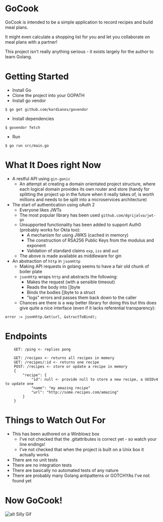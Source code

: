 # GoCook
GoCook is intended to be a simple application to record recipes and build meal plans. 

It might even calculate a shopping list for you and let you collaborate on meal plans with a partner!

This project isn't really anything serious - it exists largely for the author to learn Golang.

# Getting Started
* Install Go
* Clone the project into your GOPATH
* Install go vendor
```
$ go get github.com/kardianos/govendor
```
* Install dependencies
```
$ govendor fetch
```
* Run
```
$ go run src/main.go 
```

# What It Does right Now
* A restful API using `gin-gonic`
  * An attempt at creating a domain orientated project structure, where each logical domain provides its own router and store (handy for splitting the project up in the future when it really takes of, is worth millions and needs to be split into a microservices architecture)
* The start of authentication using oAuth 2
  * Everyone likes JWTs
  * The most popular library has been used `github.com/dgrijalva/jwt-go`
  * Unsupported functionality has been added to support Auth0 (probably works for Okta too): 
    * A mechanism for using JWKS (cached in memory)
    * The construction of RSA256 Public Keys from the modulus and exponent
    * Validation of standard claims `exp`, `iss` and `aud`
  * The above is made available as middleware for gin  
* An abstraction of `http` in `jsonHttp`
  * Making API requests in golang seems to have a fair old chunk of boiler plate
  * `jsonHttp` wraps `http` and abstracts the following:
    * Makes the request (with a sensible timeout)
    * Reads the body into []byte
    * Binds the bodies []byte to a struct
    * "logs" errors and passes them back down to the caller
  * Chances are there is a way better library for doing this but this does give quite a nice interface (even if it lacks referential transparency):
```
error := jsonHttp.Get(url, &structToBind);
```

# Endpoints
```
    GET: /ping <- replies pong
    
    GET: /recipes <- returns all recipes in memory
    GET: /recipes/:id <- returns one recipe
    POST: /recipes <- store or update a recipe in memory
    {
    	"recipe": {
    		"id": null <- provide null to store a new recipe, a UUIDv4 to update one
    		"name": "my amazing recipe"
    		"url": "http://some.recipes.com/amazing"
    	} 	
    }
```  

# Things to Watch Out For
* This has been authored on a Winblowz box
  * I've not checked that the .gitattributes is correct yet - so watch your line endings!
  * I've not checked that when the project is built on a Unix box it actually works
* There are no unit tests
* There are no integration tests
* There are basically no automated tests of any nature  
* There are probably many Golang antipatterns or GOTCHYAs I've not found yet

# Now GoCook!
![alt Silly Gif](https://thumbs.gfycat.com/WarlikeQuarrelsomeBuck-max-1mb.gif)
